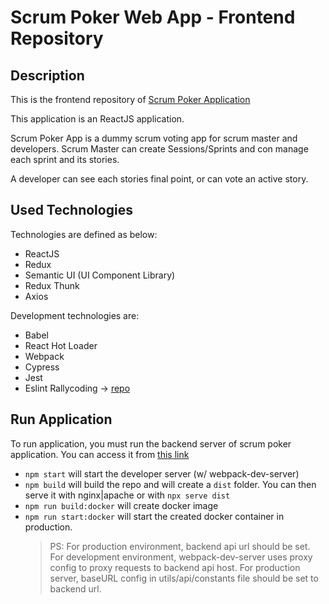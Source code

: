 # Scrum Poker Web App - Frontend Repository

## Description

This is the frontend repository of 
[Scrum Poker Application](https://github.com/volaka/scrum-poker-backend)

This application is an ReactJS application.

Scrum Poker App is a dummy scrum voting app for scrum master and
developers. Scrum Master can create Sessions/Sprints and con
manage each sprint and its stories. 

A developer can see each stories final point, or can vote
an active story.

## Used Technologies 

Technologies are defined as below:

* ReactJS
* Redux
* Semantic UI (UI Component Library)
* Redux Thunk
* Axios

Development technologies are:

* Babel
* React Hot Loader
* Webpack
* Cypress
* Jest
* Eslint Rallycoding -> [repo](https://github.com/volaka/ESLint-Rallycoding)

## Run Application

To run application, you must run the backend server of scrum 
poker application. You can access it from 
[this link](https://github.com/volaka/scrum-poker-backend)

* `npm start` will start the developer server (w/ webpack-dev-server)
* `npm build` will build the repo and will create a `dist` folder. 
    You can then serve it with nginx|apache or with `npx serve dist`
* `npm run build:docker` will create docker image
* `npm run start:docker` will start the created docker container 
    in production.
    > PS: For production environment, backend api url should be set.
        For development environment, webpack-dev-server uses proxy config
        to proxy requests to backend api host. For production server,
        baseURL config in utils/api/constants file should be set to 
        backend url. 